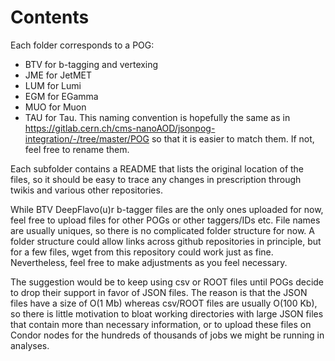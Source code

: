 # Contents

Each folder corresponds to a POG:
- BTV for b-tagging and vertexing
- JME for JetMET
- LUM for Lumi
- EGM for EGamma
- MUO for Muon
- TAU for Tau.
This naming convention is hopefully the same as in https://gitlab.cern.ch/cms-nanoAOD/jsonpog-integration/-/tree/master/POG so that it is easier to match them. If not, feel free to rename them.

Each subfolder contains a README that lists the original location of the files, so it should be easy to trace any changes in prescription through twikis and various other repositories.

While BTV DeepFlavo(u)r b-tagger files are the only ones uploaded for now, feel free to upload files for other POGs or other taggers/IDs etc. File names are usually uniques, so there is no complicated folder structure for now.
A folder structure could allow links across github repositories in principle, but for a few files, wget from this repository could work just as fine.
Nevertheless, feel free to make adjustments as you feel necessary.

The suggestion would be to keep using csv or ROOT files until POGs decide to drop their support in favor of JSON files.
The reason is that the JSON files have a size of O(1 Mb) whereas csv/ROOT files are usually O(100 Kb), so
there is little motivation to bloat working directories with large JSON files that contain more than necessary information,
or to upload these files on Condor nodes for the hundreds of thousands of jobs we might be running in analyses.

